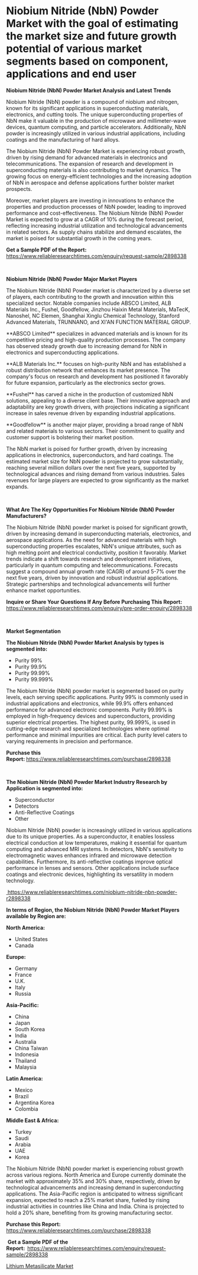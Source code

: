 <p><h1>Niobium Nitride (NbN) Powder Market with the goal of estimating the market size and future growth potential of various market segments based on component, applications and end user</h1></p><p><strong>Niobium Nitride (NbN) Powder Market Analysis and Latest Trends</strong></p>
<p><p>Niobium Nitride (NbN) powder is a compound of niobium and nitrogen, known for its significant applications in superconducting materials, electronics, and cutting tools. The unique superconducting properties of NbN make it valuable in the production of microwave and millimeter-wave devices, quantum computing, and particle accelerators. Additionally, NbN powder is increasingly utilized in various industrial applications, including coatings and the manufacturing of hard alloys.</p><p>The Niobium Nitride (NbN) Powder Market is experiencing robust growth, driven by rising demand for advanced materials in electronics and telecommunications. The expansion of research and development in superconducting materials is also contributing to market dynamics. The growing focus on energy-efficient technologies and the increasing adoption of NbN in aerospace and defense applications further bolster market prospects. </p><p>Moreover, market players are investing in innovations to enhance the properties and production processes of NbN powder, leading to improved performance and cost-effectiveness. The Niobium Nitride (NbN) Powder Market is expected to grow at a CAGR of 10% during the forecast period, reflecting increasing industrial utilization and technological advancements in related sectors. As supply chains stabilize and demand escalates, the market is poised for substantial growth in the coming years.</p></p>
<p><strong>Get a Sample PDF of the Report:&nbsp;</strong> <a href="https://www.reliableresearchtimes.com/enquiry/request-sample/2898338?utm_campaign=2204&utm_medium=2&utm_source=Github&utm_content=ia&utm_term=15032025&utm_id=niobium-nitride-nbn-powder">https://www.reliableresearchtimes.com/enquiry/request-sample/2898338</a></p>
<p>&nbsp;</p>
<p><strong>Niobium Nitride (NbN) Powder Major Market Players</strong></p>
<p><p>The Niobium Nitride (NbN) Powder market is characterized by a diverse set of players, each contributing to the growth and innovation within this specialized sector. Notable companies include ABSCO Limited, ALB Materials Inc., Fushel, Goodfellow, Jinzhou Haixin Metal Materials, MaTecK, Nanoshel, NC Elemen, Shanghai Xinglu Chemical Technology, Stanford Advanced Materials, TRUNNANO, and XI'AN FUNCTION MATERIAL GROUP.</p><p>**ABSCO Limited** specializes in advanced materials and is known for its competitive pricing and high-quality production processes. The company has observed steady growth due to increasing demand for NbN in electronics and superconducting applications.</p><p>**ALB Materials Inc.** focuses on high-purity NbN and has established a robust distribution network that enhances its market presence. The company's focus on research and development has positioned it favorably for future expansion, particularly as the electronics sector grows.</p><p>**Fushel** has carved a niche in the production of customized NbN solutions, appealing to a diverse client base. Their innovative approach and adaptability are key growth drivers, with projections indicating a significant increase in sales revenue driven by expanding industrial applications.</p><p>**Goodfellow** is another major player, providing a broad range of NbN and related materials to various sectors. Their commitment to quality and customer support is bolstering their market position.</p><p>The NbN market is poised for further growth, driven by increasing applications in electronics, superconductors, and hard coatings. The estimated market size for NbN powder is projected to grow substantially, reaching several million dollars over the next five years, supported by technological advances and rising demand from various industries. Sales revenues for large players are expected to grow significantly as the market expands.</p></p>
<p>&nbsp;</p>
<p><strong>What Are The Key Opportunities For Niobium Nitride (NbN) Powder Manufacturers?</strong></p>
<p><p>The Niobium Nitride (NbN) powder market is poised for significant growth, driven by increasing demand in superconducting materials, electronics, and aerospace applications. As the need for advanced materials with high superconducting properties escalates, NbN's unique attributes, such as high melting point and electrical conductivity, position it favorably. Market trends indicate a shift towards research and development initiatives, particularly in quantum computing and telecommunications. Forecasts suggest a compound annual growth rate (CAGR) of around 5-7% over the next five years, driven by innovation and robust industrial applications. Strategic partnerships and technological advancements will further enhance market opportunities.</p></p>
<p><strong>Inquire or Share Your Questions If Any Before Purchasing This Report:</strong> <a href="https://www.reliableresearchtimes.com/enquiry/pre-order-enquiry/2898338?utm_campaign=2204&utm_medium=2&utm_source=Github&utm_content=ia&utm_term=15032025&utm_id=niobium-nitride-nbn-powder">https://www.reliableresearchtimes.com/enquiry/pre-order-enquiry/2898338</a></p>
<p>&nbsp;</p>
<p><strong>Market Segmentation</strong></p>
<p><strong>The Niobium Nitride (NbN) Powder Market Analysis by types is segmented into:</strong></p>
<p><ul><li>Purity 99%</li><li>Purity 99.9%</li><li>Purity 99.99%</li><li>Purity 99.999%</li></ul></p>
<p><p>The Niobium Nitride (NbN) powder market is segmented based on purity levels, each serving specific applications. Purity 99% is commonly used in industrial applications and electronics, while 99.9% offers enhanced performance for advanced electronic components. Purity 99.99% is employed in high-frequency devices and superconductors, providing superior electrical properties. The highest purity, 99.999%, is used in cutting-edge research and specialized technologies where optimal performance and minimal impurities are critical. Each purity level caters to varying requirements in precision and performance.</p></p>
<p><strong>Purchase this Report:&nbsp;</strong><a href="https://www.reliableresearchtimes.com/purchase/2898338?utm_campaign=2204&utm_medium=2&utm_source=Github&utm_content=ia&utm_term=15032025&utm_id=niobium-nitride-nbn-powder">https://www.reliableresearchtimes.com/purchase/2898338</a></p>
<p>&nbsp;</p>
<p><strong>The Niobium Nitride (NbN) Powder Market Industry Research by Application is segmented into:</strong></p>
<p><ul><li>Superconductor</li><li>Detectors</li><li>Anti-Reflective Coatings</li><li>Other</li></ul></p>
<p><p>Niobium Nitride (NbN) powder is increasingly utilized in various applications due to its unique properties. As a superconductor, it enables lossless electrical conduction at low temperatures, making it essential for quantum computing and advanced MRI systems. In detectors, NbN's sensitivity to electromagnetic waves enhances infrared and microwave detection capabilities. Furthermore, its anti-reflective coatings improve optical performance in lenses and sensors. Other applications include surface coatings and electronic devices, highlighting its versatility in modern technology.</p></p>
<p><a href="https://www.reliableresearchtimes.com/niobium-nitride-nbn-powder-r2898338?utm_campaign=2204&utm_medium=2&utm_source=Github&utm_content=ia&utm_term=15032025&utm_id=niobium-nitride-nbn-powder">&nbsp;https://www.reliableresearchtimes.com/niobium-nitride-nbn-powder-r2898338</a></p>
<p><strong>In terms of Region, the Niobium Nitride (NbN) Powder Market Players available by Region are:</strong></p>
<p>
    <p> <strong> North America: </strong>
        <ul>
            <li>United States</li>
            <li>Canada</li>
        </ul>
        </p> 
    <p> <strong> Europe: </strong>
        <ul>
            <li>Germany</li>
            <li>France</li>
            <li>U.K.</li>
            <li>Italy</li>
            <li>Russia</li>
        </ul>
        </p> 
    <p> <strong> Asia-Pacific: </strong>
        <ul>
            <li>China</li>
            <li>Japan</li>
            <li>South Korea</li>
            <li>India</li>
            <li>Australia</li>
            <li>China Taiwan</li>
            <li>Indonesia</li>
            <li>Thailand</li>
            <li>Malaysia</li>
        </ul>
        </p> 
    <p> <strong> Latin America: </strong>
        <ul>
            <li>Mexico</li>
            <li>Brazil</li>
            <li>Argentina Korea</li>
            <li>Colombia</li>
        </ul>
        </p> 
    <p> <strong> Middle East & Africa: </strong>
        <ul>
            <li>Turkey</li>
            <li>Saudi</li>
            <li>Arabia</li>
            <li>UAE</li>
            <li>Korea</li>
        </ul>
    </p>
    </p>
<p><p>The Niobium Nitride (NbN) powder market is experiencing robust growth across various regions. North America and Europe currently dominate the market with approximately 35% and 30% share, respectively, driven by technological advancements and increasing demand in superconducting applications. The Asia-Pacific region is anticipated to witness significant expansion, expected to reach a 25% market share, fueled by rising industrial activities in countries like China and India. China is projected to hold a 20% share, benefiting from its growing manufacturing sector.</p></p>
<p><strong>Purchase this Report: </strong><a href="https://www.reliableresearchtimes.com/purchase/2898338?utm_campaign=2204&utm_medium=2&utm_source=Github&utm_content=ia&utm_term=15032025&utm_id=niobium-nitride-nbn-powder">https://www.reliableresearchtimes.com/purchase/2898338</a></p>
<p>&nbsp;<strong>Get a Sample PDF of the Report:&nbsp;&nbsp;</strong><a href="https://www.reliableresearchtimes.com/enquiry/request-sample/2898338?utm_campaign=2204&utm_medium=2&utm_source=Github&utm_content=ia&utm_term=15032025&utm_id=niobium-nitride-nbn-powder">https://www.reliableresearchtimes.com/enquiry/request-sample/2898338</a></p>
<p><strong></strong></p>
<p><p><a href="https://github.com/tona7vba/Market-Research-Report-List-1/blob/main/lithium-metasilicate-market.md?utm_campaign=2204&utm_medium=2&utm_source=Github&utm_content=ia&utm_term=15032025&utm_id=niobium-nitride-nbn-powder">Lithium Metasilicate Market</a></p></p>